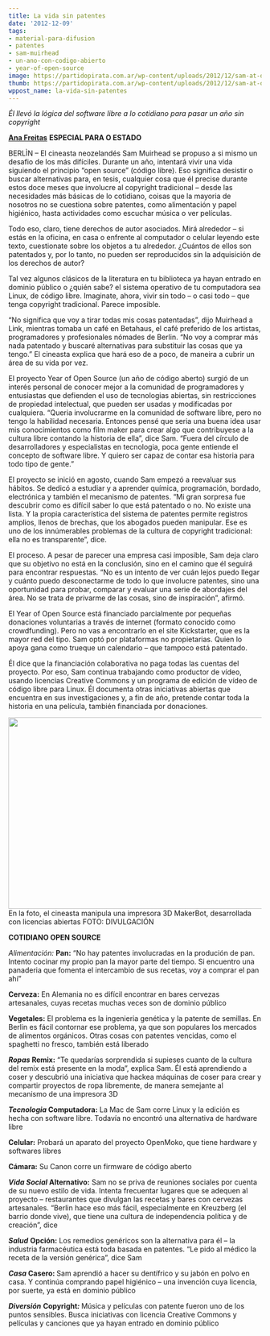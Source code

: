 ```yaml
---
title: La vida sin patentes
date: '2012-12-09'
tags:
- material-para-difusion
- patentes
- sam-muirhead
- un-ano-con-codigo-abierto
- year-of-open-source
image: https://partidopirata.com.ar/wp-content/uploads/2012/12/sam-at-open-design-city-02.jpg
thumb: https://partidopirata.com.ar/wp-content/uploads/2012/12/sam-at-open-design-city-02-150x150.jpg
wppost_name: la-vida-sin-patentes
---
```


<em>Él llevó la lógica del software libre a lo cotidiano para pasar un año sin copyright</em><em> </em>

<strong><a href="http://blogs.estadao.com.br/link/a-vida-sem-patentes/" target="_blank">Ana Freitas</a></strong>
<strong>ESPECIAL PARA O ESTADO</strong>

BERLÌN – El cineasta neozelandés Sam Muirhead se propuso a si mismo un desafio de los más difíciles. Durante un año, intentará vivir una vida siguiendo el principio “open source” (código libre). Eso significa desistir o buscar alternativas para, en tesis, cualquier cosa que él precise durante estos doce meses que involucre al copyright tradicional – desde las necesidades más básicas de lo cotidiano, coisas que la mayoria de nosotros no se cuestiona sobre patentes, como alimentación y papel higiénico, hasta actividades como escuchar música o ver películas.

Todo eso, claro, tiene derechos de autor asociados. Mirá alrededor – si estás en la oficina, en casa o enfrente al computador o celular leyendo este texto, cuestionate sobre los objetos a tu alrededor. ¿Cuántos de ellos son patentados y, por lo tanto, no pueden ser reproducidos sin la adquisición de los derechos de autor?

Tal vez algunos clásicos de la literatura en tu biblioteca ya hayan entrado en dominio público o ¿quién sabe? el sistema operativo de tu computadora sea Linux, de código libre. Imaginate, ahora, vivir sin todo – o casi todo – que tenga copyright tradicional. Parece imposible.

“No significa que voy a tirar todas mis cosas patentadas”, dijo Muirhead a Link, mientras tomaba un café en Betahaus, el café preferido de los artistas, programadores y profesionales nómades de Berlin. “No voy a comprar más nada patentado y buscaré alternativas para substituir las cosas que ya tengo.” El cineasta explica que hará eso de a poco, de maneira a cubrir un área de su vida por vez.

El proyecto Year of Open Source (un año de código aberto) surgió de un interés personal de conocer mejor a la comunidad de programadores y entusiastas que defienden el uso de tecnologias abiertas, sin restricciones de propiedad intelectual, que pueden ser usadas y modificadas por cualquiera. “Queria involucrarme en la comunidad de software libre, pero no tengo la habilidad necesaria. Entonces pensé que seria una buena idea usar mis conocimientos como film maker para crear algo que contribuyese a la cultura libre contando la historia de ella”, dice Sam. “Fuera del círculo de desarrolladores y especialistas en tecnologia, poca gente entiende el concepto de software libre. Y quiero ser capaz de contar esa historia para todo tipo de gente.”

El proyecto se inició en agosto, cuando Sam empezó a reevaluar sus hábitos. Se dedicó a estudiar y a aprender química, programación, bordado, electrónica y también el mecanismo de patentes. “Mi gran sorpresa fue descubrir como es difícil saber lo que está patentado o no. No existe una lista. Y la propia característica del sistema de patentes permite registros amplios, llenos de brechas, que los abogados pueden manipular. Ese es uno de los innúmerables problemas de la cultura de copyright tradicional: ella no es transparente”, dice.

El proceso. A pesar de parecer una empresa casi imposible, Sam deja claro que su objetivo no está en la conclusión, sino en el camino que él seguirá para encontrar respuestas. “No es un intento de ver cuán lejos puedo llegar y cuánto puedo desconectarme de todo lo que involucre patentes, sino una oportunidad para probar, comparar y evaluar una serie de abordajes del área. No se trata de privarme de las cosas, sino de inspiración”, afirmó.

El Year of Open Source está financiado parcialmente por pequeñas donaciones voluntarias a través de internet (formato conocido como crowdfunding). Pero no vas a encontrarlo en el site Kickstarter, que es la mayor red del tipo. Sam optó por plataformas no propietarias. Quien lo apoya gana como trueque un calendario – que tampoco está patentado.

Él dice que la financiación colaborativa no paga todas las cuentas del proyecto. Por eso, Sam continua trabajando como productor de vídeo, usando licencias Creative Commons y un programa de edición de vídeo de código libre para Linux. Él documenta otras iniciativas abiertas que encuentra en sus investigaciones y, a fin de año, pretende contar toda la historia en una película, también financiada por donaciones.

<a href="https://partidopirata.com.ar/wp-content/uploads/2012/12/sam-at-open-design-city-02.jpg"><img title="sam-at-open-design-city-02" src="https://partidopirata.com.ar/wp-content/uploads/2012/12/sam-at-open-design-city-02.jpg" alt="" width="570" height="380" /></a> En la foto, el cineasta manipula una impresora 3D MakerBot, desarrollada con licencias abiertas FOTO: DIVULGACIÓN


<strong>COTIDIANO OPEN SOURCE</strong>

<em>Alimentación:
</em><strong>Pan:</strong> “No hay patentes involucradas en la produción de pan. Intento cocinar my propio pan la mayor parte del tiempo. Si encuentro una panaderia que fomenta el intercambio de sus recetas, voy a comprar el pan ahí”

<strong>Cerveza:</strong> En Alemania no es difícil encontrar en bares cervezas artesanales, cuyas recetas muchas veces son de dominio público

<strong>Vegetales:</strong> El problema es la ingenieria genética y la patente de semillas. En Berlin es fácil contornar ese problema, ya que son populares los mercados de alimentos orgánicos. Otras cosas con patentes vencidas, como el spaghetti no fresco, también está liberado

<strong><em>Ropas </em>
Remix:</strong> “Te quedarías sorprendida si supieses cuanto de la cultura del remix está presente en la moda”, explica Sam. Él está aprendiendo a coser y descubrió una iniciativa que hackea máquinas de coser para crear y compartir proyectos de ropa libremente, de manera semejante al mecanismo de una impresora 3D

<strong><em>Tecnologia
</em></strong><em></em><strong>Computadora:</strong> La Mac de Sam corre Linux y la edición es hecha con software libre. Todavía no encontró una alternativa de hardware libre

<strong>Celular:</strong> Probará un aparato del proyecto OpenMoko, que tiene hardware y softwares libres

<strong>Cámara:</strong> Su Canon corre un firmware de código aberto

<em><strong>Vida Social
</strong></em><strong>Alternativo:</strong> Sam no se priva de reuniones sociales por cuenta de su nuevo estilo de vida. Intenta frecuentar lugares que se adequen al proyecto – restaurantes que divulgan las recetas y bares con cervezas artesanales. “Berlin hace eso más fácil, especialmente en Kreuzberg (el barrio donde vive), que tiene una cultura de independencia política y de creación”, dice

<em><strong>Salud</strong></em>
<strong>Opción:</strong> Los remedios genéricos son la alternativa para él – la industria farmacéutica está toda basada en patentes. “Le pido al médico la receta de la versión genérica”, dice Sam

<strong><em>Casa</em>
Casero: </strong>Sam aprendió a hacer su dentífrico y su jabón en polvo en casa. Y continúa comprando papel higiénico – una invención cuya licencia, por suerte, ya está en dominio público

<em><strong>Diversión</strong></em>
<strong>Copyright<em>:</em> </strong>Música y películas con patente fueron uno de los puntos sensibles. Busca iniciativas con licencia Creative Commons y películas y canciones que ya hayan entrado en dominio público

